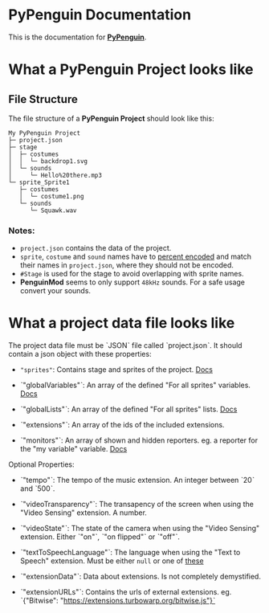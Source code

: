 # **PyPenguin Documentation**
This is the documentation for [**PyPenguin**](../README.md). 

# What a PyPenguin Project looks like
## File Structure
The file structure of a **PyPenguin Project** should look like this:

```
My PyPenguin Project
├─ project.json
├─ stage
│  ├─ costumes
│  │  └─ backdrop1.svg
│  └─ sounds
│     └─ Hello%20there.mp3
└─ sprite_Sprite1
   ├─ costumes
   │  └─ costume1.png
   └─ sounds
      └─ Squawk.wav
```
### Notes:
* `project.json` contains the data of the project.
* `sprite`, `costume` and `sound` names have to [percent encoded](https://en.wikipedia.org/wiki/Percent-encoding) and match their names in `project.json`, where they should not be encoded.
* `#Stage` is used for the stage to avoid overlapping with sprite names.
* **PenguinMod** seems to only support `48kHz` sounds. For a safe usage convert your sounds. 

# What a project data file looks like
The project data file must be ˋJSONˋ file called ˋproject.jsonˋ. It should contain a json object with these properties:
* `"sprites"`: Contains stage and sprites of the project. [Docs](sprites_new.md)

* ˋ"globalVariables"ˋ: An array of the defined "For all sprites" variables. [Docs]()

* ˋ"globalLists"ˋ: An array of the defined "For all sprites" lists. [Docs]()

* ˋ"extensions"ˋ: An array of the ids of the included extensions.

* ˋ"monitors"ˋ: An array of shown and hidden reporters. eg. a reporter for the "my variable" variable. [Docs]()

Optional Properties:
* ˋ"tempo"ˋ: The tempo of the music extension. An integer between ˋ20ˋ and ˋ500ˋ.

* ˋ"videoTransparency"ˋ: The transapency of the screen when using the "Video Sensing" extension. A number.

* ˋ"videoState"ˋ: The state of the camera when using the "Video Sensing" extension. Either ˋ"on"ˋ, ˋ"on flipped"ˋ or ˋ"off"ˋ.

* ˋ"textToSpeechLanguage"ˋ: The language when using the "Text to Speech" extension. Must be either `null` or one of [these](other.md#text-to-speech-languages)

* ˋ"extensionData"ˋ: Data about extensions. Is not completely demystified.

* ˋ"extensionURLs"ˋ: Contains the urls of external extensions. eg. ˋ{"Bitwise": "https://extensions.turbowarp.org/bitwise.js"}ˋ
